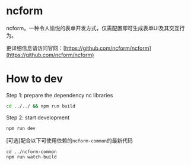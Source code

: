 # ncform

ncform，一种令人愉悦的表单开发方式，仅需配置即可生成表单UI及其交互行为。

更详细信息请访问官网：[https://github.com/ncform/ncform](https://github.com/ncform/ncform)

# How to dev

Step 1: prepare the dependency nc libraries
```sh
cd ../../ && npm run build
```

Step 2: start development
```sh
npm run dev
```

[可选]配合以下可使用依赖的`ncform-common`的最新代码
```
cd ../ncform-common
npm run watch-build
```


